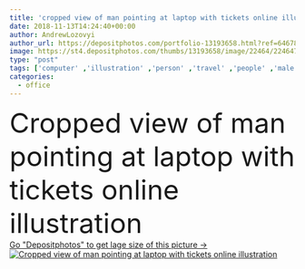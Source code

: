 ```yaml
---
title: 'cropped view of man pointing at laptop with tickets online illustration'
date: 2018-11-13T14:24:40+00:00
author: AndrewLozovyi
author_url: https://depositphotos.com/portfolio-13193658.html?ref=64678756
image: https://st4.depositphotos.com/thumbs/13193658/image/22464/224647732/api_thumb_450.jpg?forcejpeg=true
type: "post"
tags: ['computer' ,'illustration' ,'person' ,'travel' ,'people' ,'male' ,'man' ,'connection' ,'tech' ,'technology' ,'carpet' ,'pose' ,'indoor' ,'home' ,'communication' ,'mobility' ,'screen' ,'wireless' ,'electronics' ,'laptop' ,'monitor' ,'digitally' ,'using' ,'casual' ,'gadget' ,'workplace' ,'symbols' ,'signs' ,'networking' ,'blogger' ,'partial' ,'Cropped' ,'freelance' ,'freelancer' ,'teleworking' ,'teleworker' ,'close up' ,'home office' ,'online shopping' ,'digital device' ,'remote work' ,'tickets online' ]
categories: 
  - office
---
```

<div aling="center">
            <font size="60"> Cropped view of man pointing at laptop with tickets online illustration</font>   
</div>
<div>
    <a href='https://st4.depositphotos.com/thumbs/13193658/image/22464/224647732/api_thumb_450.jpg?forcejpeg=true?ref=64678756' target=_blank > Go "Depositphotos" to get lage size of this picture ->
        <img href='https://st4.depositphotos.com/thumbs/13193658/image/22464/224647732/api_thumb_450.jpg?forcejpeg=true?ref=64678756' src='https://st4.depositphotos.com/13193658/22464/i/950/depositphotos_224647732-stock-photo-cropped-view-man-pointing-laptop.jpg?forcejpeg=true' alt='Cropped view of man pointing at laptop with tickets online illustration' >
    </a>
</div>
